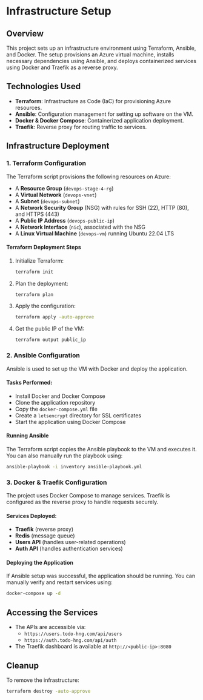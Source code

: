 
# Infrastructure Setup

## Overview
This project sets up an infrastructure environment using Terraform, Ansible, and Docker. The setup provisions an Azure virtual machine, installs necessary dependencies using Ansible, and deploys containerized services using Docker and Traefik as a reverse proxy.

## Technologies Used
- **Terraform**: Infrastructure as Code (IaC) for provisioning Azure resources.
- **Ansible**: Configuration management for setting up software on the VM.
- **Docker & Docker Compose**: Containerized application deployment.
- **Traefik**: Reverse proxy for routing traffic to services.

## Infrastructure Deployment

### 1. Terraform Configuration
The Terraform script provisions the following resources on Azure:
- A **Resource Group** (`devops-stage-4-rg`)
- A **Virtual Network** (`devops-vnet`)
- A **Subnet** (`devops-subnet`)
- A **Network Security Group** (NSG) with rules for SSH (22), HTTP (80), and HTTPS (443)
- A **Public IP Address** (`devops-public-ip`)
- A **Network Interface** (`nic`), associated with the NSG
- A **Linux Virtual Machine** (`devops-vm`) running Ubuntu 22.04 LTS

#### Terraform Deployment Steps
1. Initialize Terraform:
   ```sh
   terraform init
   ```
2. Plan the deployment:
   ```sh
   terraform plan
   ```
3. Apply the configuration:
   ```sh
   terraform apply -auto-approve
   ```
4. Get the public IP of the VM:
   ```sh
   terraform output public_ip
   ```

### 2. Ansible Configuration
Ansible is used to set up the VM with Docker and deploy the application.

#### Tasks Performed:
- Install Docker and Docker Compose
- Clone the application repository
- Copy the `docker-compose.yml` file
- Create a `letsencrypt` directory for SSL certificates
- Start the application using Docker Compose

#### Running Ansible
The Terraform script copies the Ansible playbook to the VM and executes it. You can also manually run the playbook using:
```sh
ansible-playbook -i inventory ansible-playbook.yml
```

### 3. Docker & Traefik Configuration
The project uses Docker Compose to manage services. Traefik is configured as the reverse proxy to handle requests securely.

#### Services Deployed:
- **Traefik** (reverse proxy)
- **Redis** (message queue)
- **Users API** (handles user-related operations)
- **Auth API** (handles authentication services)

#### Deploying the Application
If Ansible setup was successful, the application should be running. You can manually verify and restart services using:
```sh
docker-compose up -d
```

## Accessing the Services
- The APIs are accessible via:
  - `https://users.todo-hng.com/api/users`
  - `https://auth.todo-hng.com/api/auth`
- The Traefik dashboard is available at `http://<public-ip>:8080`

## Cleanup
To remove the infrastructure:
```sh
terraform destroy -auto-approve
```

